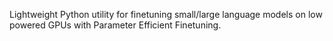 Lightweight Python utility for finetuning small/large language models on low powered GPUs with Parameter Efficient Finetuning.
